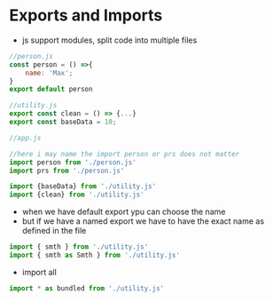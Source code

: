 # Exports and Imports

- js support modules, split code into multiple files

```js
//person.js
const person = () =>{
	name: 'Max';
}
export default person
```

```js
//utility.js
export const clean = () => {...}
export const baseData = 10;
```

```js
//app.js

//here i may name the import person or prs does not matter
import person from './person.js'
import prs from './person.js'

import {baseData} from './utility.js'
import {clean} from './utility.js'
```

- when we have default export ypu can choose the name
- but if we have a named export we have to have the exact name as defined in the file

```js
import { smth } from './utility.js'
import { smth as Smth } from './utility.js'
```
- import all 

```js
import * as bundled from './utility.js'
```